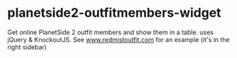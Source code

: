 planetside2-outfitmembers-widget
================================

Get online PlanetSide 2 outfit members and show them in a table. uses jQuery &amp; KnockoutJS. See www.redmistoutfit.com for an example (it's in the right sidebar)
